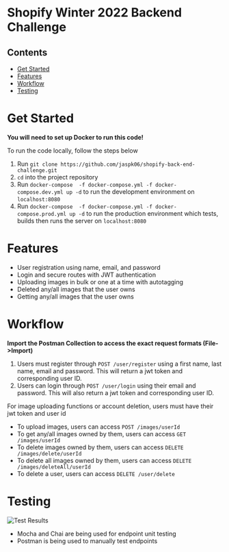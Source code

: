 # Shopify Winter 2022 Backend Challenge

## Contents
  - [Get Started](#get-started)
  - [Features](#features)
  - [Workflow](#workflow)
  - [Testing](#testing)


# Get Started

**You will need to set up Docker to run this code!**

To run the code locally, follow the steps below  
1. Run `git clone https://github.com/jaspk06/shopify-back-end-challenge.git`  
2. `cd` into the project repository  
3. Run `docker-compose  -f docker-compose.yml -f docker-compose.dev.yml up -d` to run the development environment on `localhost:8080`
4. Run `docker-compose  -f docker-compose.yml -f docker-compose.prod.yml up -d` to run the production environment which tests, builds then runs the server on `localhost:8080`

# Features

- User registration using name, email, and password
- Login and secure routes with JWT authentication
- Uploading images in bulk or one at a time with autotagging
- Deleted any/all images that the user owns
- Getting any/all images that the user owns

# Workflow

**Import the Postman Collection to access the exact request formats (File->Import)**

1. Users must register through `POST /user/register` using a first name, last name, email and password. This will return a jwt token and corresponding user ID.
2. Users can login through `POST /user/login` using their email and password. This will also return a jwt token and corresponding user ID.

For image uploading functions or account deletion, users must have their jwt token and user id
- To upload images, users can access `POST /images/userId`
- To get any/all images owned by them, users can access `GET /images/userId`
- To delete images owned by them, users can access `DELETE /images/delete/userId`
- To delete all images owned by them, users can access `DELETE /images/deleteAll/userId`
- To delete a user, users can access `DELETE /user/delete`

# Testing
![Test Results](https://i.imgur.com/fXTpCH4.png)

- Mocha and Chai are being used for endpoint unit testing
- Postman is being used to manually test endpoints
